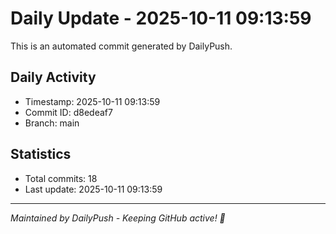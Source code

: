 # Daily Update - 2025-10-11 09:13:59

This is an automated commit generated by DailyPush.

## Daily Activity
- Timestamp: 2025-10-11 09:13:59
- Commit ID: d8edeaf7
- Branch: main

## Statistics
- Total commits: 18
- Last update: 2025-10-11 09:13:59

---
*Maintained by DailyPush - Keeping GitHub active! 🚀*
